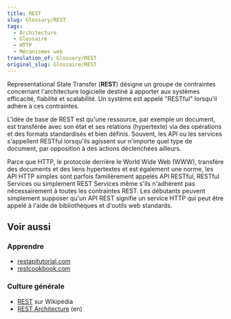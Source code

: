 ```yaml
---
title: REST
slug: Glossary/REST
tags:
  - Architecture
  - Glossaire
  - HTTP
  - Mécanismes web
translation_of: Glossary/REST
original_slug: Glossaire/REST
---
```


Representational State Transfer (**REST**) désigne un groupe de contraintes concernant l'architecture logicielle destiné à apporter aux systèmes efficacité, fiabilité et scalabilité. Un système est appelé "RESTful" lorsqu'il adhère à ces contraintes.

L'idée de base de REST est qu'une ressource, par exemple un document, est transférée avec son état et ses relations (hypertexte) via des opérations et des formats standardisés et bien définis. Souvent, les API ou les services s'appellent RESTful lorsqu'ils agissent sur n'importe quel type de document, par opposition à des actions déclenchées ailleurs.

Parce que HTTP, le protocole derrière le World Wide Web (WWW), transfère des documents et des liens hypertextes et est également une norme, les API HTTP simples sont parfois familièrement appelés API RESTful, RESTful Services ou simplement REST Services même s'ils n'adhèrent pas nécessairement à toutes les contraintes REST. Les débutants peuvent simplement supposer qu'un API REST signifie un service HTTP qui peut être appelé à l'aide de bibliothèques et d'outils web standards.

## Voir aussi

### Apprendre

- [restapitutorial.com](http://www.restapitutorial.com/)
- [restcookbook.com](http://restcookbook.com/)

### Culture générale

- [REST](https://fr.wikipedia.org/wiki/Representational_state_transfer) sur Wikipédia
- [REST Architecture](https://www.service-architecture.com/articles/web-services/representational_state_transfer_rest.html) (en)
